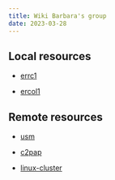 ```yaml
---
title: Wiki Barbara's group
date: 2023-03-28
---
```


Local resources
---

- [errc1](errc1.md)

- [ercol1](ercol1.md)

Remote resources
------

- [usm](usm.md)

- [c2pap](c2pap.md)

- [linux-cluster](linux.md)
